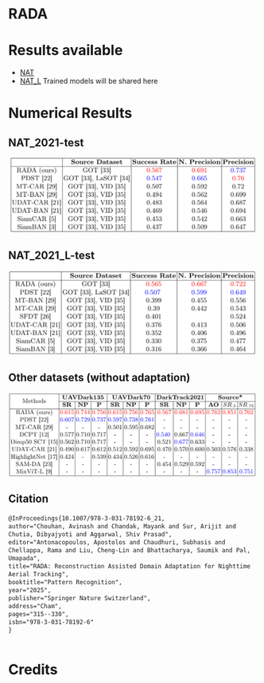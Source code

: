 # RADA

# Results available
- [NAT](https://github.com/chouhan-avinash/RADA/blob/main/results/NAT.zip)
- [NAT_L](https://github.com/chouhan-avinash/RADA/blob/main/results/NAT_L.zip)
Trained models will be shared here 

# Numerical Results
## NAT_2021-test
<img src="table/tab1.png" width="500"/>

## NAT_2021_L-test
<img src="table/tab2.png" width="500"/>

## Other datasets (without adaptation)
<img src="table/tab3.png" width="500"/>




## Citation

```
@InProceedings{10.1007/978-3-031-78192-6_21,
author="Chouhan, Avinash and Chandak, Mayank and Sur, Arijit and Chutia, Dibyajyoti and Aggarwal, Shiv Prasad",
editor="Antonacopoulos, Apostolos and Chaudhuri, Subhasis and Chellappa, Rama and Liu, Cheng-Lin and Bhattacharya, Saumik and Pal, Umapada",
title="RADA: Reconstruction Assisted Domain Adaptation for Nighttime Aerial Tracking",
booktitle="Pattern Recognition",
year="2025",
publisher="Springer Nature Switzerland",
address="Cham",
pages="315--330",
isbn="978-3-031-78192-6"
}


```
# Credits

